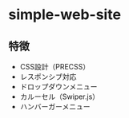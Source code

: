 # simple-web-site
## 特徴
  - CSS設計（PRECSS）
  - レスポンシブ対応
  - ドロップダウンメニュー
  - カルーセル（Swiper.js）
  - ハンバーガーメニュー
